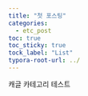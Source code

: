 ```yaml
---
title: "첫 포스팅"
categories:
  - etc_post
toc: true
toc_sticky: true
tock_label: "List"
typora-root-url: ../
---
```


캐글 카테고리 테스트
 